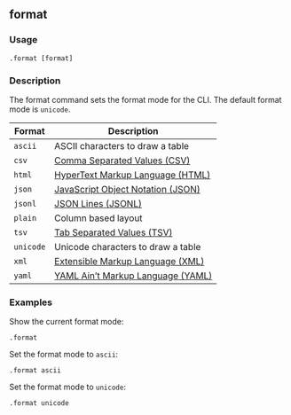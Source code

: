 ## format

### Usage

```text
.format [format]
```

### Description

The format command sets the format mode for the CLI. The default format mode is `unicode`.

| Format    | Description                                                                        |
|-----------|------------------------------------------------------------------------------------|
| `ascii`   | ASCII characters to draw a table                                                   |
| `csv`     | [Comma Separated Values (CSV)](https://www.ietf.org/rfc/rfc4180.txt)               |
| `html`    | [HyperText Markup Language (HTML)](https://html.spec.whatwg.org/multipage/)        |
| `json`    | [JavaScript Object Notation (JSON)](https://datatracker.ietf.org/doc/html/rfc8259) |
| `jsonl`   | [JSON Lines (JSONL)](https://jsonlines.org/)                                       |
| `plain`   | Column based layout                                                                |
| `tsv`     | [Tab Separated Values (TSV)](https://en.wikipedia.org/wiki/Tab-separated_values)   |
| `unicode` | Unicode characters to draw a table                                                 |
| `xml`     | [Extensible Markup Language (XML)](https://www.w3.org/TR/xml11/)                   |
| `yaml`    | [YAML Ain’t Markup Language (YAML)](https://yaml.org/spec/1.2.2/)                  |

### Examples

Show the current format mode:

```text
.format
```

Set the format mode to `ascii`:

```text
.format ascii
```

Set the format mode to `unicode`:

```text
.format unicode
```
